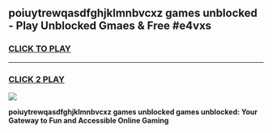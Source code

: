 
## poiuytrewqasdfghjklmnbvcxz games unblocked - Play Unblocked Gmaes & Free #e4vxs
<h3>
<a href="https://premium.freeplayer.one?title=poiuytrewqasdfghjklmnbvcxz_games_unblocked&ref=01M">CLICK TO PLAY</a></h3>
<hr>

<h3>
<a href="https://premium.freeplayer.one?title=poiuytrewqasdfghjklmnbvcxz_games_unblocked&ref=01M">CLICK 2 PLAY</a>
  
</h3>

<a href="https://premium.freeplayer.one?title=poiuytrewqasdfghjklmnbvcxz_games_unblocked&ref=01M"><img src="https://clearcache.store/games.png"></a>


**poiuytrewqasdfghjklmnbvcxz games unblocked games unblocked: Your Gateway to Fun and Accessible Online Gaming**

